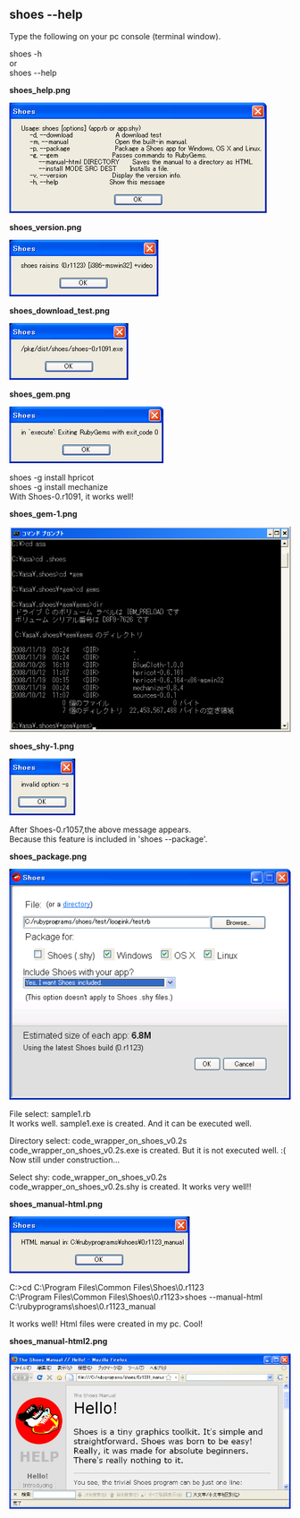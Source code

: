 shoes --help
------------

Type the following on your pc console (terminal window). <br>

shoes -h <br>
or <br>
shoes --help <br>

**shoes\_help.png**

![shoes\_help.png](http://github.com/ashbb/shoes_tutorial_html/raw/master/images/shoes_help.png)


**shoes\_version.png**

![shoes\_version.png](http://github.com/ashbb/shoes_tutorial_html/raw/master/images/shoes_version.png)


**shoes\_download\_test.png**

![shoes\_download\_test.png](http://github.com/ashbb/shoes_tutorial_html/raw/master/images/shoes_download_test.png)


**shoes\_gem.png**

![shoes\_gem.png](http://github.com/ashbb/shoes_tutorial_html/raw/master/images/shoes_gem.png)

shoes -g install hpricot <br>
shoes -g install mechanize <br>
With Shoes-0.r1091, it works well! <br>

**shoes\_gem-1.png**

![shoes\_gem-1.png](http://github.com/ashbb/shoes_tutorial_html/raw/master/images/shoes_gem-1.png)


**shoes\_shy-1.png**

![shoes\_shy-1.png](http://github.com/ashbb/shoes_tutorial_html/raw/master/images/shoes_shy-1.png)

After Shoes-0.r1057,the above message appears. <br>
Because this feature is included in 'shoes --package'. <br>


**shoes\_package.png**

![shoes\_package.png](http://github.com/ashbb/shoes_tutorial_html/raw/master/images/shoes_package.png)

File select: sample1.rb <br>
It works well. sample1.exe is created. And it can be executed well.<br>

Directory select: code\_wrapper\_on\_shoes\_v0.2s <br>
code\_wrapper\_on\_shoes\_v0.2s.exe is created. But it is not executed well. :( <br>
Now still under construction... <br>

Select shy: code\_wrapper\_on\_shoes\_v0.2s <br>
code\_wrapper\_on\_shoes\_v0.2s.shy is created. It works very well!! 


**shoes\_manual-html.png**

![shoes\_manual-html.png](http://github.com/ashbb/shoes_tutorial_html/raw/master/images/shoes_manual-html.png)

C:\>cd C:\Program Files\Common Files\Shoes\0.r1123 <br>
C:\Program Files\Common Files\Shoes\0.r1123>shoes --manual-html C:\rubyprograms\shoes\0.r1123\_manual <br>

It works well! Html files were created in my pc. Cool! <br>


**shoes\_manual-html2.png**

![shoes\_manual-html2.png](http://github.com/ashbb/shoes_tutorial_html/raw/master/images/shoes_manual-html2.png)
